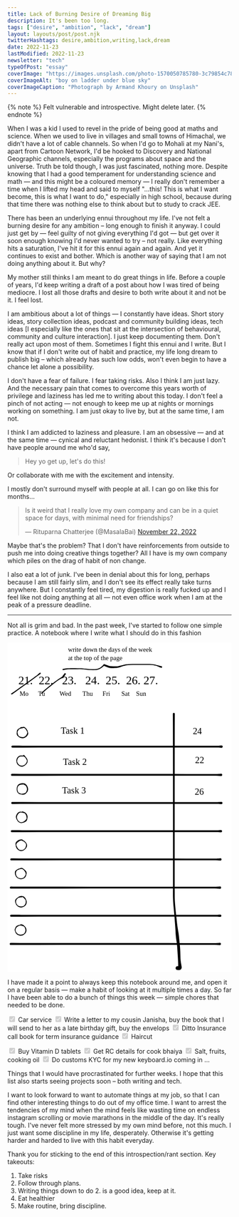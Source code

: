 ```yaml
---
title: Lack of Burning Desire of Dreaming Big
description: It's been too long.
tags: ["desire", "ambition", "lack", "dream"]
layout: layouts/post/post.njk
twitterHashtags: desire,ambition,writing,lack,dream
date: 2022-11-23
lastModified: 2022-11-23
newsletter: "tech"
typeOfPost: "essay"
coverImage: "https://images.unsplash.com/photo-1570050785780-3c79854c7813?ixlib=rb-4.0.3&ixid=MnwxMjA3fDB8MHxwaG90by1wYWdlfHx8fGVufDB8fHx8&auto=format&fit=crop&w=2020&q=80"
coverImageAlt: "boy on ladder under blue sky"
coverImageCaption: "Photograph by Armand Khoury on Unsplash"
---
```


{% note %}
  Felt vulnerable and introspective. Might delete later.
{% endnote %}

When I was a kid I used to revel in the pride of being good at maths and science. When we used to live in villages and small towns of Himachal, we didn't have a lot of cable channels. So when I'd go to Mohali at my Nani's, apart from Cartoon Network, I'd be hooked to Discovery and National Geographic channels, especially the programs about space and the universe. Truth be told though, I was just fascinated, nothing more. Despite knowing that I had a good temperament for understanding science and math — and this might be a coloured memory — I really don't remember a time when I lifted my head and said to myself  "…this! This is what I want become, this is what I want to do," especially in high school, because during that time there was nothing else to think about but to study to crack JEE.

There has been an underlying ennui throughout my life. I've not felt a burning desire for any ambition – long enough to finish it anyway. I could just get by — feel guilty of not giving everything I'd got — but get over it soon enough knowing I'd never wanted to try – not really. Like everything hits a saturation, I've hit it for this ennui again and again. And yet it continues to exist and bother. Which is another way of saying that I am not doing anything about it. But why?

My mother still thinks I am meant to do great things in life. Before a couple of years, I'd keep writing a draft of a post about how I was tired of being mediocre. I lost all those drafts and desire to both write about it and not be it. I feel lost.

I am ambitious about a lot of things — I constantly have ideas. Short story ideas, story collection ideas, podcast and community building ideas, tech ideas [I especially like the ones that sit at the intersection of behavioural, community and culture interaction]. I just keep documenting them. Don't really act upon most of them. Sometimes I fight this ennui and I write. But I know that if I don't write out of habit and practice, my life long dream to publish big – which already has such low odds, won't even begin to have a chance let alone a possibility.

I don't have a fear of failure. I fear taking risks. Also I think I am just lazy. And the necessary pain that comes to overcome this years worth of privilege and laziness has led me to writing about this today. I don't feel a pinch of not acting — not enough to keep me up at nights or mornings working on something. I am just okay to live by, but at the same time, I am not.

I think I am addicted to laziness and pleasure. I am an obsessive — and at the same time — cynical and reluctant hedonist. I think it's because I don't have people around me who'd say,

> Hey yo get up, let's do this!

Or collaborate with me with the excitement and intensity.

I mostly don't surround myself with people at all. I can go on like this for months…

<blockquote class="twitter-tweet"><p lang="en" dir="ltr">Is it weird that I really love my own company and can be in a quiet space for days, with minimal need for friendships?</p>&mdash; Rituparna Chatterjee (@MasalaBai) <a href="https://twitter.com/MasalaBai/status/1595069839382642695?ref_src=twsrc%5Etfw">November 22, 2022</a></blockquote> <script async src="https://platform.twitter.com/widgets.js" charset="utf-8"></script>

Maybe that's the problem? That I don't have reinforcements from outside to push me into doing creative things together? All I have is my own company which piles on the drag of habit of non change.

I also eat a lot of junk. I've been in denial about this for long, perhaps because I am still fairly slim, and I don't see its effect really take turns anywhere. But I constantly feel tired, my digestion is really fucked up and I feel like not doing anything at all — not even office work when I am at the peak of a pressure deadline.

---

Not all is grim and bad. In the past week, I've started to follow one simple practice. A notebook where I write what I should do in this fashion

<svg version="1.1" xmlns="http://www.w3.org/2000/svg" viewBox="0 0 692.55859375 1015.07421875" width="2077.67578125" height="3045.22265625">
  <!-- svg-source:excalidraw -->
  
  <defs>
    <style class="style-fonts">
      @font-face {
        font-family: "Virgil";
        src: url("https://excalidraw.com/Virgil.woff2");
      }
      @font-face {
        font-family: "Cascadia";
        src: url("https://excalidraw.com/Cascadia.woff2");
      }
    </style>
  </defs>
  <rect x="0" y="0" width="692.55859375" height="1015.07421875" fill="#ffffff"></rect><g transform="translate(33.55859375 96.1171875) rotate(0 324.5 45)"><text x="0" y="32" font-family="Virgil, Segoe UI Emoji" font-size="36px" fill="#000000" text-anchor="start" style="white-space: pre;" direction="ltr">21.  22.   23.   24.  25.  26. 27. </text><text x="0" y="77" font-family="Virgil, Segoe UI Emoji" font-size="36px" fill="#000000" text-anchor="start" style="white-space: pre;" direction="ltr"></text></g><g transform="translate(37.3359375 145.6015625) rotate(0 307.5 12.5)"><text x="0" y="18" font-family="Virgil, Segoe UI Emoji" font-size="20px" fill="#000000" text-anchor="start" style="white-space: pre;" direction="ltr">Mo      Tu         Wed       Thu      Fri       Sat    Sun</text></g><g transform="translate(187.05859375 10) rotate(0 163 25)"><text x="0" y="18" font-family="Virgil, Segoe UI Emoji" font-size="20px" fill="#000000" text-anchor="start" style="white-space: pre;" direction="ltr">write down the days of the week</text><text x="0" y="43" font-family="Virgil, Segoe UI Emoji" font-size="20px" fill="#000000" text-anchor="start" style="white-space: pre;" direction="ltr">at the top of the page</text></g><g transform="translate(171.703125 82.328125) rotate(0 151.94140625 -7.6015625)" stroke="none"><path fill="#000000" d="M -0.32,-1.59 Q -0.32,-1.59 1.17,-1.97 2.67,-2.34 4.49,-2.71 6.31,-3.07 8.58,-3.34 10.86,-3.60 13.48,-3.70 16.10,-3.80 18.90,-3.83 21.70,-3.86 24.85,-3.86 28.00,-3.86 31.36,-3.85 34.71,-3.84 38.04,-3.84 41.37,-3.83 44.69,-3.82 48.01,-3.81 51.33,-3.81 54.66,-3.80 57.86,-3.64 61.06,-3.47 64.07,-3.14 67.08,-2.80 69.98,-2.47 72.87,-2.14 75.55,-1.84 78.23,-1.54 80.80,-1.34 83.37,-1.14 85.86,-1.06 88.35,-0.98 90.60,-0.94 92.85,-0.91 95.05,-0.89 97.25,-0.88 99.47,-1.00 101.69,-1.13 103.78,-1.52 105.87,-1.91 107.78,-2.52 109.70,-3.12 111.44,-3.91 113.19,-4.69 114.76,-5.68 116.33,-6.67 117.77,-7.81 119.21,-8.96 120.39,-10.07 121.56,-11.18 122.40,-12.08 123.23,-12.98 124.15,-14.01 125.06,-15.05 125.14,-15.28 125.21,-15.51 125.37,-15.74 125.52,-15.98 125.73,-16.17 125.93,-16.36 126.18,-16.50 126.42,-16.64 126.69,-16.71 126.96,-16.79 127.24,-16.79 127.53,-16.80 127.80,-16.74 128.07,-16.68 128.33,-16.56 128.58,-16.43 128.79,-16.25 129.01,-16.07 129.18,-15.85 129.34,-15.62 129.45,-15.36 129.56,-15.10 129.60,-14.82 129.64,-14.54 129.61,-14.26 129.59,-13.98 129.49,-13.72 129.40,-13.45 129.43,-14.57 129.45,-15.69 130.71,-15.24 131.97,-14.78 133.68,-14.21 135.39,-13.64 136.44,-13.26 137.50,-12.88 138.59,-12.47 139.67,-12.06 140.72,-11.71 141.77,-11.36 143.68,-10.94 145.59,-10.51 147.72,-10.33 149.86,-10.14 151.14,-10.10 152.41,-10.06 153.89,-10.00 155.37,-9.95 156.95,-9.90 158.53,-9.84 160.17,-9.79 161.81,-9.73 163.45,-9.70 165.09,-9.67 166.66,-9.79 168.23,-9.91 169.94,-10.21 171.65,-10.51 173.47,-10.90 175.30,-11.29 177.28,-11.78 179.27,-12.28 181.46,-12.86 183.65,-13.44 185.93,-14.00 188.22,-14.56 190.69,-15.04 193.16,-15.52 195.82,-15.89 198.48,-16.25 201.39,-16.48 204.31,-16.71 207.86,-16.81 211.42,-16.90 215.57,-16.93 219.73,-16.97 224.04,-16.98 228.35,-16.99 232.69,-16.99 237.03,-16.99 241.55,-16.99 246.07,-16.99 250.57,-16.99 255.07,-16.98 259.30,-16.98 263.53,-16.98 267.40,-16.90 271.28,-16.81 274.86,-16.50 278.45,-16.18 281.61,-15.61 284.78,-15.04 287.20,-14.41 289.63,-13.78 291.40,-13.31 293.17,-12.84 294.41,-12.51 295.66,-12.17 296.97,-11.82 298.29,-11.47 299.56,-11.26 300.84,-11.04 302.69,-10.58 304.54,-10.12 304.89,-9.95 305.25,-9.78 305.53,-9.51 305.82,-9.24 306.00,-8.89 306.18,-8.55 306.24,-8.16 306.30,-7.77 306.24,-7.38 306.17,-7.00 305.98,-6.65 305.80,-6.31 305.51,-6.04 305.23,-5.77 304.87,-5.61 304.51,-5.44 304.12,-5.40 303.73,-5.36 303.35,-5.45 302.97,-5.54 302.63,-5.74 302.30,-5.95 302.05,-6.25 301.79,-6.55 301.65,-6.91 301.51,-7.28 301.49,-7.67 301.47,-8.06 301.58,-8.44 301.68,-8.81 301.91,-9.14 302.13,-9.46 302.44,-9.70 302.75,-9.93 303.13,-10.06 303.50,-10.18 303.89,-10.18 304.28,-10.17 304.65,-10.05 305.03,-9.92 305.34,-9.68 305.65,-9.44 305.87,-9.11 306.08,-8.79 306.19,-8.41 306.29,-8.03 306.27,-7.64 306.24,-7.25 306.09,-6.89 305.95,-6.52 305.69,-6.22 305.44,-5.93 305.10,-5.73 304.76,-5.53 304.38,-5.44 303.99,-5.36 303.61,-5.41 303.22,-5.45 303.22,-5.45 303.22,-5.45 301.43,-6.02 299.65,-6.59 298.23,-7.14 296.81,-7.70 295.66,-8.36 294.50,-9.02 293.41,-9.54 292.32,-10.06 290.64,-10.65 288.97,-11.23 286.63,-11.84 284.30,-12.44 281.26,-13.00 278.22,-13.55 274.72,-13.86 271.22,-14.17 267.37,-14.25 263.53,-14.33 259.30,-14.32 255.07,-14.32 250.57,-14.32 246.07,-14.31 241.55,-14.30 237.04,-14.30 232.70,-14.28 228.36,-14.27 224.06,-14.24 219.76,-14.21 215.63,-14.15 211.50,-14.09 208.03,-13.97 204.56,-13.85 201.74,-13.58 198.92,-13.32 196.36,-12.91 193.80,-12.50 191.44,-11.95 189.08,-11.41 186.88,-10.75 184.67,-10.09 182.52,-9.35 180.36,-8.60 178.34,-7.91 176.33,-7.21 174.45,-6.67 172.56,-6.13 170.64,-5.66 168.71,-5.19 166.92,-4.98 165.12,-4.76 163.46,-4.70 161.80,-4.65 160.16,-4.60 158.51,-4.55 156.92,-4.51 155.33,-4.46 153.82,-4.43 152.30,-4.40 150.94,-4.41 149.57,-4.42 148.23,-4.48 146.89,-4.55 145.66,-4.71 144.43,-4.88 143.33,-5.12 142.22,-5.36 141.08,-5.68 139.95,-5.99 138.81,-6.39 137.67,-6.78 136.60,-7.19 135.52,-7.60 133.57,-8.36 131.62,-9.11 129.96,-9.88 128.30,-10.65 126.99,-11.54 125.67,-12.43 125.44,-13.97 125.21,-15.51 125.37,-15.74 125.52,-15.98 125.73,-16.17 125.93,-16.36 126.18,-16.50 126.42,-16.64 126.69,-16.71 126.96,-16.79 127.24,-16.79 127.53,-16.80 127.80,-16.74 128.07,-16.68 128.33,-16.56 128.58,-16.43 128.79,-16.25 129.01,-16.07 129.18,-15.85 129.34,-15.62 129.45,-15.36 129.56,-15.10 129.60,-14.82 129.64,-14.54 129.61,-14.26 129.59,-13.98 129.49,-13.72 129.40,-13.45 128.65,-12.64 127.90,-11.84 126.81,-11.06 125.72,-10.28 124.72,-9.49 123.71,-8.70 122.38,-7.63 121.04,-6.56 119.44,-5.37 117.83,-4.19 116.06,-3.16 114.29,-2.13 112.39,-1.36 110.49,-0.58 108.42,0.04 106.35,0.67 104.09,1.08 101.84,1.49 99.54,1.62 97.23,1.75 95.02,1.73 92.81,1.72 90.54,1.68 88.26,1.65 85.71,1.56 83.17,1.48 80.56,1.28 77.94,1.08 75.26,0.79 72.57,0.49 69.68,0.16 66.79,-0.16 63.86,-0.48 60.93,-0.80 57.79,-0.95 54.66,-1.10 51.34,-1.09 48.01,-1.09 44.69,-1.08 41.37,-1.06 38.05,-1.05 34.72,-1.03 31.37,-1.00 28.03,-0.97 24.89,-0.92 21.76,-0.87 19.01,-0.78 16.27,-0.69 13.80,-0.51 11.33,-0.34 9.16,0.03 7.00,0.40 5.19,0.76 3.38,1.12 1.85,1.35 0.32,1.59 0.12,1.61 -0.06,1.62 -0.26,1.59 -0.45,1.56 -0.63,1.48 -0.81,1.41 -0.97,1.29 -1.13,1.17 -1.25,1.02 -1.37,0.86 -1.46,0.69 -1.54,0.51 -1.58,0.32 -1.62,0.12 -1.61,-0.06 -1.60,-0.26 -1.55,-0.45 -1.49,-0.64 -1.39,-0.81 -1.30,-0.98 -1.16,-1.12 -1.02,-1.26 -0.86,-1.36 -0.69,-1.47 -0.50,-1.53 -0.32,-1.59 -0.32,-1.59 L -0.32,-1.59 Z"></path></g><g stroke-linecap="round" transform="translate(29.7578125 260.84375) rotate(0 16.388671875 16.388671875)"><path d="M10.35 1.28 C13.45 -0.12, 19.61 -0.13, 22.88 1.14 C26.14 2.42, 28.19 5.83, 29.94 8.92 C31.68 12.02, 33.96 16.27, 33.35 19.7 C32.73 23.13, 29.03 27.35, 26.25 29.48 C23.47 31.62, 20.14 32.72, 16.66 32.51 C13.17 32.3, 8.01 30.48, 5.35 28.24 C2.69 25.99, 1.34 22.37, 0.69 19.06 C0.04 15.74, -0.49 11.4, 1.45 8.34 C3.39 5.27, 10.32 2.01, 12.33 0.66 C14.34 -0.69, 13.32 0.07, 13.52 0.26 M19.43 -0.79 C22.62 -0.78, 25.64 2.1, 27.84 4.81 C30.03 7.52, 32.44 12.07, 32.59 15.48 C32.73 18.89, 30.64 22.69, 28.69 25.25 C26.74 27.82, 24.12 30.11, 20.88 30.86 C17.64 31.6, 12.64 31.02, 9.25 29.75 C5.87 28.47, 1.92 26.2, 0.56 23.19 C-0.81 20.18, -0.05 14.9, 1.04 11.68 C2.13 8.47, 4.21 5.69, 7.09 3.89 C9.97 2.09, 16.47 1.49, 18.34 0.88 C20.21 0.27, 18.55 0.29, 18.31 0.23" stroke="#000000" stroke-width="2" fill="none"></path></g><g transform="translate(15.28515625 320.19140625) rotate(0 323.2265625 0)" stroke="none"><path fill="#000000" d="M 0,-3.12 Q 0,-3.12 6.63,-3.05 13.26,-2.98 31.57,-2.93 49.87,-2.88 82.22,-2.85 114.57,-2.81 156.79,-2.79 199.01,-2.76 243.77,-2.74 288.53,-2.72 332.66,-2.71 376.79,-2.69 416.64,-2.68 456.50,-2.67 487.03,-2.67 517.56,-2.66 539.72,-2.65 561.88,-2.65 576.83,-2.65 591.79,-2.64 602.13,-2.64 612.47,-2.64 619.42,-2.63 626.37,-2.63 630.74,-2.63 635.10,-2.63 637.66,-2.88 640.22,-3.12 643.33,-3.36 646.45,-3.60 647.02,-3.51 647.60,-3.41 648.12,-3.14 648.63,-2.87 649.03,-2.44 649.43,-2.02 649.68,-1.49 649.92,-0.96 649.99,-0.38 650.05,0.19 649.93,0.76 649.80,1.33 649.50,1.83 649.20,2.33 648.75,2.71 648.31,3.09 647.77,3.30 647.22,3.52 646.64,3.55 646.06,3.58 645.50,3.43 644.93,3.27 644.45,2.94 643.97,2.61 643.61,2.15 643.26,1.68 643.07,1.13 642.89,0.58 642.89,-0.00 642.89,-0.58 643.07,-1.13 643.26,-1.69 643.61,-2.15 643.97,-2.62 644.45,-2.94 644.93,-3.27 645.50,-3.43 646.06,-3.58 646.64,-3.55 647.22,-3.52 647.77,-3.30 648.31,-3.09 648.75,-2.71 649.20,-2.33 649.50,-1.83 649.80,-1.33 649.93,-0.76 650.05,-0.19 649.99,0.38 649.92,0.96 649.68,1.49 649.43,2.02 649.03,2.44 648.63,2.87 648.12,3.14 647.60,3.41 647.02,3.51 646.45,3.60 646.45,3.60 646.45,3.60 643.33,3.36 640.22,3.12 637.66,2.88 635.10,2.63 630.74,2.63 626.37,2.63 619.42,2.63 612.47,2.64 602.13,2.64 591.79,2.64 576.83,2.65 561.88,2.65 539.72,2.65 517.56,2.66 487.03,2.67 456.50,2.67 416.64,2.68 376.79,2.69 332.66,2.71 288.53,2.72 243.77,2.74 199.01,2.76 156.79,2.79 114.57,2.81 82.22,2.85 49.87,2.88 31.57,2.93 13.26,2.98 6.63,3.05 0,3.12 -0.37,3.07 -0.74,3.03 -1.09,2.90 -1.45,2.76 -1.76,2.55 -2.07,2.33 -2.32,2.05 -2.57,1.77 -2.74,1.44 -2.92,1.10 -3.01,0.74 -3.10,0.37 -3.10,-0.00 -3.10,-0.37 -3.01,-0.74 -2.92,-1.10 -2.74,-1.44 -2.57,-1.77 -2.32,-2.05 -2.07,-2.33 -1.76,-2.55 -1.45,-2.76 -1.09,-2.90 -0.74,-3.03 -0.37,-3.07 0.00,-3.12 0.00,-3.12 L 0,-3.12 Z"></path></g><g stroke-linecap="round" transform="translate(28.4375 347.830078125) rotate(0 16.388671875 16.388671875)"><path d="M20.19 0.78 C23.3 1.34, 26.09 3.56, 28.24 6.13 C30.39 8.7, 32.93 12.87, 33.06 16.2 C33.2 19.53, 31.47 23.35, 29.03 26.13 C26.59 28.9, 22.03 32.11, 18.45 32.82 C14.87 33.53, 10.42 32.12, 7.55 30.38 C4.69 28.64, 2.25 25.69, 1.26 22.4 C0.27 19.11, 0.31 14.01, 1.61 10.66 C2.92 7.31, 5.68 3.87, 9.11 2.32 C12.54 0.76, 19.71 1.29, 22.2 1.32 C24.7 1.34, 24.05 2.12, 24.09 2.45 M21.22 -1.13 C24.22 -0.37, 26.15 3.7, 28.09 6.59 C30.03 9.48, 32.86 12.88, 32.86 16.22 C32.86 19.57, 30.32 24.06, 28.09 26.65 C25.86 29.25, 22.74 31.21, 19.48 31.79 C16.23 32.38, 11.6 31.9, 8.57 30.16 C5.54 28.41, 2.51 24.73, 1.29 21.33 C0.06 17.93, -0.2 13.13, 1.23 9.78 C2.66 6.44, 6.85 2.62, 9.85 1.24 C12.85 -0.13, 17.4 1.5, 19.22 1.55 C21.04 1.59, 20.64 1.27, 20.77 1.52" stroke="#000000" stroke-width="2" fill="none"></path></g><g transform="translate(13.96484375 407.177734375) rotate(0 323.2265625 0)" stroke="none"><path fill="#000000" d="M 0,-3.12 Q 0,-3.12 6.63,-3.05 13.26,-2.98 31.57,-2.93 49.87,-2.88 82.22,-2.85 114.57,-2.81 156.79,-2.79 199.01,-2.76 243.77,-2.74 288.53,-2.72 332.66,-2.71 376.79,-2.69 416.64,-2.68 456.50,-2.67 487.03,-2.67 517.56,-2.66 539.72,-2.65 561.88,-2.65 576.83,-2.65 591.79,-2.64 602.13,-2.64 612.47,-2.64 619.42,-2.63 626.37,-2.63 630.74,-2.63 635.10,-2.63 637.66,-2.88 640.22,-3.12 643.26,-3.35 646.30,-3.57 646.87,-3.48 647.44,-3.39 647.95,-3.12 648.46,-2.84 648.86,-2.42 649.26,-2.00 649.50,-1.48 649.74,-0.95 649.81,-0.38 649.87,0.19 649.74,0.75 649.62,1.32 649.32,1.82 649.02,2.31 648.58,2.69 648.14,3.06 647.60,3.28 647.06,3.49 646.49,3.52 645.91,3.55 645.35,3.40 644.79,3.24 644.31,2.92 643.83,2.59 643.48,2.13 643.13,1.67 642.95,1.12 642.76,0.57 642.76,-0.00 642.76,-0.57 642.95,-1.12 643.13,-1.67 643.48,-2.13 643.83,-2.59 644.31,-2.92 644.79,-3.24 645.35,-3.40 645.91,-3.55 646.49,-3.52 647.07,-3.49 647.60,-3.28 648.14,-3.06 648.58,-2.69 649.02,-2.31 649.32,-1.82 649.62,-1.32 649.74,-0.75 649.87,-0.19 649.81,0.38 649.74,0.95 649.50,1.48 649.26,2.00 648.86,2.42 648.46,2.84 647.95,3.12 647.44,3.39 646.87,3.48 646.29,3.57 646.29,3.57 646.30,3.57 643.26,3.35 640.22,3.12 637.66,2.88 635.10,2.63 630.74,2.63 626.37,2.63 619.42,2.63 612.47,2.64 602.13,2.64 591.79,2.64 576.83,2.65 561.88,2.65 539.72,2.65 517.56,2.66 487.03,2.67 456.50,2.67 416.64,2.68 376.79,2.69 332.66,2.71 288.53,2.72 243.77,2.74 199.01,2.76 156.79,2.79 114.57,2.81 82.22,2.85 49.87,2.88 31.57,2.93 13.26,2.98 6.63,3.05 0,3.12 -0.37,3.07 -0.74,3.03 -1.09,2.90 -1.45,2.76 -1.76,2.55 -2.07,2.33 -2.32,2.05 -2.57,1.77 -2.74,1.44 -2.92,1.10 -3.01,0.74 -3.10,0.37 -3.10,-0.00 -3.10,-0.37 -3.01,-0.74 -2.92,-1.10 -2.74,-1.44 -2.57,-1.77 -2.32,-2.05 -2.07,-2.33 -1.76,-2.55 -1.45,-2.76 -1.09,-2.90 -0.74,-3.03 -0.37,-3.07 0.00,-3.12 0.00,-3.12 L 0,-3.12 Z"></path></g><g stroke-linecap="round" transform="translate(29.2578125 434.5986328125) rotate(0 16.388671875 16.388671875)"><path d="M22.53 0.23 C25.8 0.84, 28.99 4.06, 30.79 7.18 C32.59 10.31, 33.94 15.38, 33.34 18.97 C32.74 22.56, 30.09 26.57, 27.19 28.75 C24.29 30.93, 19.51 31.87, 15.95 32.04 C12.4 32.21, 8.43 31.77, 5.87 29.78 C3.31 27.78, 1.24 23.64, 0.62 20.06 C-0.01 16.49, 0.49 11.32, 2.1 8.3 C3.72 5.29, 7.1 3.14, 10.33 1.97 C13.55 0.8, 19.51 1.41, 21.46 1.27 C23.4 1.13, 21.91 0.85, 22 1.12 M23.03 2.63 C25.66 3.62, 28.62 5.49, 30.04 8.54 C31.46 11.59, 32.38 17.16, 31.54 20.92 C30.7 24.67, 27.56 29.13, 25.01 31.06 C22.45 32.99, 19.69 33.07, 16.19 32.51 C12.69 31.95, 6.63 30.08, 4.01 27.72 C1.39 25.36, 0.68 21.99, 0.47 18.35 C0.26 14.72, 0.9 8.94, 2.75 5.89 C4.6 2.85, 8.01 1.02, 11.57 0.08 C15.13 -0.85, 22.13 -0.21, 24.11 0.26 C26.1 0.73, 23.86 2.35, 23.46 2.91" stroke="#000000" stroke-width="2" fill="none"></path></g><g transform="translate(14.78515625 493.9462890625) rotate(0 323.2265625 0)" stroke="none"><path fill="#000000" d="M 0,-3.12 Q 0,-3.12 6.63,-3.05 13.26,-2.98 31.57,-2.93 49.87,-2.88 82.22,-2.85 114.57,-2.81 156.79,-2.79 199.01,-2.76 243.77,-2.74 288.53,-2.72 332.66,-2.71 376.79,-2.69 416.64,-2.68 456.50,-2.67 487.03,-2.67 517.56,-2.66 539.72,-2.65 561.88,-2.65 576.83,-2.65 591.79,-2.64 602.13,-2.64 612.47,-2.64 619.42,-2.63 626.37,-2.63 630.74,-2.63 635.10,-2.63 637.66,-2.88 640.22,-3.12 643.26,-3.35 646.30,-3.57 646.87,-3.48 647.44,-3.39 647.95,-3.12 648.46,-2.84 648.86,-2.42 649.26,-2.00 649.50,-1.48 649.74,-0.95 649.81,-0.38 649.87,0.19 649.74,0.75 649.62,1.32 649.32,1.82 649.02,2.31 648.58,2.69 648.14,3.06 647.60,3.28 647.06,3.49 646.49,3.52 645.91,3.55 645.35,3.40 644.79,3.24 644.31,2.92 643.83,2.59 643.48,2.13 643.13,1.67 642.95,1.12 642.76,0.57 642.76,-0.00 642.76,-0.57 642.95,-1.12 643.13,-1.67 643.48,-2.13 643.83,-2.59 644.31,-2.92 644.79,-3.24 645.35,-3.40 645.91,-3.55 646.49,-3.52 647.07,-3.49 647.60,-3.28 648.14,-3.06 648.58,-2.69 649.02,-2.31 649.32,-1.82 649.62,-1.32 649.74,-0.75 649.87,-0.19 649.81,0.38 649.74,0.95 649.50,1.48 649.26,2.00 648.86,2.42 648.46,2.84 647.95,3.12 647.44,3.39 646.87,3.48 646.29,3.57 646.29,3.57 646.30,3.57 643.26,3.35 640.22,3.12 637.66,2.88 635.10,2.63 630.74,2.63 626.37,2.63 619.42,2.63 612.47,2.64 602.13,2.64 591.79,2.64 576.83,2.65 561.88,2.65 539.72,2.65 517.56,2.66 487.03,2.67 456.50,2.67 416.64,2.68 376.79,2.69 332.66,2.71 288.53,2.72 243.77,2.74 199.01,2.76 156.79,2.79 114.57,2.81 82.22,2.85 49.87,2.88 31.57,2.93 13.26,2.98 6.63,3.05 0,3.12 -0.37,3.07 -0.74,3.03 -1.09,2.90 -1.45,2.76 -1.76,2.55 -2.07,2.33 -2.32,2.05 -2.57,1.77 -2.74,1.44 -2.92,1.10 -3.01,0.74 -3.10,0.37 -3.10,-0.00 -3.10,-0.37 -3.01,-0.74 -2.92,-1.10 -2.74,-1.44 -2.57,-1.77 -2.32,-2.05 -2.07,-2.33 -1.76,-2.55 -1.45,-2.76 -1.09,-2.90 -0.74,-3.03 -0.37,-3.07 0.00,-3.12 0.00,-3.12 L 0,-3.12 Z"></path></g><g stroke-linecap="round" transform="translate(27.9375 521.5849609375) rotate(0 16.388671875 16.388671875)"><path d="M23.89 0.99 C26.95 2.37, 30.67 6.48, 32.04 9.79 C33.4 13.11, 33.3 17.65, 32.09 20.88 C30.87 24.11, 27.7 27.1, 24.76 29.16 C21.83 31.22, 17.77 33.39, 14.47 33.23 C11.17 33.08, 7.36 30.88, 4.98 28.24 C2.6 25.6, 0.52 20.8, 0.19 17.37 C-0.13 13.95, 1.14 10.46, 3.03 7.69 C4.93 4.92, 7.79 1.54, 11.57 0.74 C15.35 -0.05, 22.81 1.99, 25.72 2.91 C28.63 3.83, 28.96 5.81, 29.05 6.27 M17.84 -0.93 C21.15 -0.73, 25.89 2.77, 28.29 5.83 C30.68 8.88, 31.85 13.93, 32.21 17.41 C32.58 20.89, 32.74 24.18, 30.49 26.68 C28.24 29.19, 22.34 31.66, 18.71 32.45 C15.07 33.24, 11.7 33.3, 8.69 31.42 C5.68 29.55, 2.08 24.68, 0.65 21.19 C-0.78 17.69, -1.21 13.84, 0.13 10.45 C1.47 7.06, 5.51 2.39, 8.69 0.85 C11.87 -0.69, 17.66 1.16, 19.21 1.2 C20.77 1.23, 18.28 0.98, 18.02 1.06" stroke="#000000" stroke-width="2" fill="none"></path></g><g transform="translate(13.46484375 580.9326171875) rotate(0 323.2265625 0)" stroke="none"><path fill="#000000" d="M 0,-3.12 Q 0,-3.12 6.63,-3.05 13.26,-2.98 31.57,-2.93 49.87,-2.88 82.22,-2.85 114.57,-2.81 156.79,-2.79 199.01,-2.76 243.77,-2.74 288.53,-2.72 332.66,-2.71 376.79,-2.69 416.64,-2.68 456.50,-2.67 487.03,-2.67 517.56,-2.66 539.72,-2.65 561.88,-2.65 576.83,-2.65 591.79,-2.64 602.13,-2.64 612.47,-2.64 619.42,-2.63 626.37,-2.63 630.74,-2.63 635.10,-2.63 637.66,-2.88 640.22,-3.12 643.26,-3.35 646.30,-3.57 646.87,-3.48 647.44,-3.39 647.95,-3.12 648.46,-2.84 648.86,-2.42 649.26,-2.00 649.50,-1.48 649.74,-0.95 649.81,-0.38 649.87,0.19 649.74,0.75 649.62,1.32 649.32,1.82 649.02,2.31 648.58,2.69 648.14,3.06 647.60,3.28 647.06,3.49 646.49,3.52 645.91,3.55 645.35,3.40 644.79,3.24 644.31,2.92 643.83,2.59 643.48,2.13 643.13,1.67 642.95,1.12 642.76,0.57 642.76,-0.00 642.76,-0.57 642.95,-1.12 643.13,-1.67 643.48,-2.13 643.83,-2.59 644.31,-2.92 644.79,-3.24 645.35,-3.40 645.91,-3.55 646.49,-3.52 647.07,-3.49 647.60,-3.28 648.14,-3.06 648.58,-2.69 649.02,-2.31 649.32,-1.82 649.62,-1.32 649.74,-0.75 649.87,-0.19 649.81,0.38 649.74,0.95 649.50,1.48 649.26,2.00 648.86,2.42 648.46,2.84 647.95,3.12 647.44,3.39 646.87,3.48 646.29,3.57 646.29,3.57 646.30,3.57 643.26,3.35 640.22,3.12 637.66,2.88 635.10,2.63 630.74,2.63 626.37,2.63 619.42,2.63 612.47,2.64 602.13,2.64 591.79,2.64 576.83,2.65 561.88,2.65 539.72,2.65 517.56,2.66 487.03,2.67 456.50,2.67 416.64,2.68 376.79,2.69 332.66,2.71 288.53,2.72 243.77,2.74 199.01,2.76 156.79,2.79 114.57,2.81 82.22,2.85 49.87,2.88 31.57,2.93 13.26,2.98 6.63,3.05 0,3.12 -0.37,3.07 -0.74,3.03 -1.09,2.90 -1.45,2.76 -1.76,2.55 -2.07,2.33 -2.32,2.05 -2.57,1.77 -2.74,1.44 -2.92,1.10 -3.01,0.74 -3.10,0.37 -3.10,-0.00 -3.10,-0.37 -3.01,-0.74 -2.92,-1.10 -2.74,-1.44 -2.57,-1.77 -2.32,-2.05 -2.07,-2.33 -1.76,-2.55 -1.45,-2.76 -1.09,-2.90 -0.74,-3.03 -0.37,-3.07 0.00,-3.12 0.00,-3.12 L 0,-3.12 Z"></path></g><g stroke-linecap="round" transform="translate(26.29296875 608.57275390625) rotate(0 16.388671875 16.388671875)"><path d="M7.86 1.16 C10.61 -0.6, 15.86 -0.65, 19.35 0.26 C22.83 1.18, 26.41 3.95, 28.75 6.64 C31.09 9.32, 33.53 12.98, 33.38 16.35 C33.24 19.72, 30.48 24.17, 27.88 26.86 C25.29 29.54, 21.18 31.98, 17.8 32.45 C14.42 32.91, 10.34 31.47, 7.59 29.65 C4.83 27.82, 2.38 24.75, 1.28 21.51 C0.18 18.26, -0.66 13.61, 1.01 10.2 C2.67 6.78, 9.08 2.52, 11.28 1.01 C13.48 -0.5, 14.21 0.89, 14.21 1.16 M18.36 0.51 C21.55 1.41, 27.08 4.87, 29.42 7.46 C31.76 10.06, 32.72 12.74, 32.39 16.06 C32.06 19.38, 29.73 24.78, 27.44 27.38 C25.14 29.97, 21.74 31.22, 18.63 31.61 C15.52 32, 11.55 31.5, 8.77 29.7 C5.99 27.91, 3.45 24.24, 1.95 20.84 C0.46 17.44, -1.14 12.62, -0.19 9.3 C0.76 5.98, 4.59 2.65, 7.67 0.91 C10.74 -0.83, 16.15 -1.12, 18.26 -1.14 C20.36 -1.16, 20.09 0.11, 20.29 0.79" stroke="#000000" stroke-width="2" fill="none"></path></g><g transform="translate(11.8203125 667.92041015625) rotate(0 323.2265625 0)" stroke="none"><path fill="#000000" d="M 0,-3.12 Q 0,-3.12 6.63,-3.05 13.26,-2.98 31.57,-2.93 49.87,-2.88 82.22,-2.85 114.57,-2.81 156.79,-2.79 199.01,-2.76 243.77,-2.74 288.53,-2.72 332.66,-2.71 376.79,-2.69 416.64,-2.68 456.50,-2.67 487.03,-2.67 517.56,-2.66 539.72,-2.65 561.88,-2.65 576.83,-2.65 591.79,-2.64 602.13,-2.64 612.47,-2.64 619.42,-2.63 626.37,-2.63 630.74,-2.63 635.10,-2.63 637.66,-2.88 640.22,-3.12 643.26,-3.35 646.30,-3.57 646.87,-3.48 647.44,-3.39 647.95,-3.12 648.46,-2.84 648.86,-2.42 649.26,-2.00 649.50,-1.48 649.74,-0.95 649.81,-0.38 649.87,0.19 649.74,0.75 649.62,1.32 649.32,1.82 649.02,2.31 648.58,2.69 648.14,3.06 647.60,3.28 647.06,3.49 646.49,3.52 645.91,3.55 645.35,3.40 644.79,3.24 644.31,2.92 643.83,2.59 643.48,2.13 643.13,1.67 642.95,1.12 642.76,0.57 642.76,-0.00 642.76,-0.57 642.95,-1.12 643.13,-1.67 643.48,-2.13 643.83,-2.59 644.31,-2.92 644.79,-3.24 645.35,-3.40 645.91,-3.55 646.49,-3.52 647.07,-3.49 647.60,-3.28 648.14,-3.06 648.58,-2.69 649.02,-2.31 649.32,-1.82 649.62,-1.32 649.74,-0.75 649.87,-0.19 649.81,0.38 649.74,0.95 649.50,1.48 649.26,2.00 648.86,2.42 648.46,2.84 647.95,3.12 647.44,3.39 646.87,3.48 646.29,3.57 646.29,3.57 646.30,3.57 643.26,3.35 640.22,3.12 637.66,2.88 635.10,2.63 630.74,2.63 626.37,2.63 619.42,2.63 612.47,2.64 602.13,2.64 591.79,2.64 576.83,2.65 561.88,2.65 539.72,2.65 517.56,2.66 487.03,2.67 456.50,2.67 416.64,2.68 376.79,2.69 332.66,2.71 288.53,2.72 243.77,2.74 199.01,2.76 156.79,2.79 114.57,2.81 82.22,2.85 49.87,2.88 31.57,2.93 13.26,2.98 6.63,3.05 0,3.12 -0.37,3.07 -0.74,3.03 -1.09,2.90 -1.45,2.76 -1.76,2.55 -2.07,2.33 -2.32,2.05 -2.57,1.77 -2.74,1.44 -2.92,1.10 -3.01,0.74 -3.10,0.37 -3.10,-0.00 -3.10,-0.37 -3.01,-0.74 -2.92,-1.10 -2.74,-1.44 -2.57,-1.77 -2.32,-2.05 -2.07,-2.33 -1.76,-2.55 -1.45,-2.76 -1.09,-2.90 -0.74,-3.03 -0.37,-3.07 0.00,-3.12 0.00,-3.12 L 0,-3.12 Z"></path></g><g stroke-linecap="round" transform="translate(24.97265625 695.55908203125) rotate(0 16.388671875 16.388671875)"><path d="M15.62 -0.09 C19 -0.18, 23.21 1.85, 26.12 3.97 C29.03 6.09, 32.43 9.32, 33.09 12.62 C33.74 15.93, 32 20.66, 30.05 23.81 C28.11 26.96, 24.6 30.27, 21.42 31.51 C18.24 32.75, 14.06 32.35, 10.96 31.25 C7.86 30.15, 4.66 27.81, 2.84 24.91 C1.01 22, -0.39 17.23, 0.01 13.8 C0.41 10.38, 2.41 6.52, 5.24 4.36 C8.07 2.19, 14.83 1.38, 16.99 0.8 C19.16 0.23, 18.07 0.63, 18.21 0.9 M9.01 3.4 C11.97 1.52, 16.22 -0.7, 19.37 -0.17 C22.51 0.36, 25.73 3.88, 27.89 6.57 C30.05 9.26, 32.11 12.64, 32.35 15.97 C32.59 19.3, 31.44 23.93, 29.34 26.54 C27.24 29.15, 23.55 31.22, 19.74 31.63 C15.93 32.04, 9.76 30.89, 6.5 29 C3.23 27.11, 1.2 23.66, 0.12 20.3 C-0.96 16.95, -1.56 11.9, 0.01 8.87 C1.59 5.84, 8.07 3.05, 9.58 2.12 C11.1 1.2, 9.23 2.88, 9.13 3.3" stroke="#000000" stroke-width="2" fill="none"></path></g><g transform="translate(10.5 754.90673828125) rotate(0 323.2265625 0)" stroke="none"><path fill="#000000" d="M 0,-3.12 Q 0,-3.12 6.63,-3.05 13.26,-2.98 31.57,-2.93 49.87,-2.88 82.22,-2.85 114.57,-2.81 156.79,-2.79 199.01,-2.76 243.77,-2.74 288.53,-2.72 332.66,-2.71 376.79,-2.69 416.64,-2.68 456.50,-2.67 487.03,-2.67 517.56,-2.66 539.72,-2.65 561.88,-2.65 576.83,-2.65 591.79,-2.64 602.13,-2.64 612.47,-2.64 619.42,-2.63 626.37,-2.63 630.74,-2.63 635.10,-2.63 637.66,-2.88 640.22,-3.12 643.26,-3.35 646.30,-3.57 646.87,-3.48 647.44,-3.39 647.95,-3.12 648.46,-2.84 648.86,-2.42 649.26,-2.00 649.50,-1.48 649.74,-0.95 649.81,-0.38 649.87,0.19 649.74,0.75 649.62,1.32 649.32,1.82 649.02,2.31 648.58,2.69 648.14,3.06 647.60,3.28 647.06,3.49 646.49,3.52 645.91,3.55 645.35,3.40 644.79,3.24 644.31,2.92 643.83,2.59 643.48,2.13 643.13,1.67 642.95,1.12 642.76,0.57 642.76,-0.00 642.76,-0.57 642.95,-1.12 643.13,-1.67 643.48,-2.13 643.83,-2.59 644.31,-2.92 644.79,-3.24 645.35,-3.40 645.91,-3.55 646.49,-3.52 647.07,-3.49 647.60,-3.28 648.14,-3.06 648.58,-2.69 649.02,-2.31 649.32,-1.82 649.62,-1.32 649.74,-0.75 649.87,-0.19 649.81,0.38 649.74,0.95 649.50,1.48 649.26,2.00 648.86,2.42 648.46,2.84 647.95,3.12 647.44,3.39 646.87,3.48 646.29,3.57 646.29,3.57 646.30,3.57 643.26,3.35 640.22,3.12 637.66,2.88 635.10,2.63 630.74,2.63 626.37,2.63 619.42,2.63 612.47,2.64 602.13,2.64 591.79,2.64 576.83,2.65 561.88,2.65 539.72,2.65 517.56,2.66 487.03,2.67 456.50,2.67 416.64,2.68 376.79,2.69 332.66,2.71 288.53,2.72 243.77,2.74 199.01,2.76 156.79,2.79 114.57,2.81 82.22,2.85 49.87,2.88 31.57,2.93 13.26,2.98 6.63,3.05 0,3.12 -0.37,3.07 -0.74,3.03 -1.09,2.90 -1.45,2.76 -1.76,2.55 -2.07,2.33 -2.32,2.05 -2.57,1.77 -2.74,1.44 -2.92,1.10 -3.01,0.74 -3.10,0.37 -3.10,-0.00 -3.10,-0.37 -3.01,-0.74 -2.92,-1.10 -2.74,-1.44 -2.57,-1.77 -2.32,-2.05 -2.07,-2.33 -1.76,-2.55 -1.45,-2.76 -1.09,-2.90 -0.74,-3.03 -0.37,-3.07 0.00,-3.12 0.00,-3.12 L 0,-3.12 Z"></path></g><g stroke-linecap="round" transform="translate(25.79296875 782.32763671875) rotate(0 16.388671875 16.388671875)"><path d="M9.77 1.51 C12.97 -0.01, 18.83 -0.74, 22.14 0.22 C25.45 1.19, 28.04 4.22, 29.64 7.28 C31.24 10.34, 32.14 15.13, 31.73 18.58 C31.32 22.03, 29.57 25.6, 27.17 27.97 C24.78 30.35, 20.88 32.61, 17.36 32.81 C13.84 33.02, 8.95 31.33, 6.06 29.2 C3.16 27.07, 0.76 23.34, -0.02 20.03 C-0.81 16.73, -0.38 12.52, 1.34 9.38 C3.05 6.25, 8.4 2.5, 10.25 1.21 C12.09 -0.08, 12.34 1.58, 12.41 1.66 M17.26 -0.47 C20.31 -0.61, 23.97 2.6, 26.47 4.99 C28.97 7.37, 31.58 10.53, 32.28 13.84 C32.98 17.15, 32.39 21.97, 30.65 24.87 C28.91 27.76, 25.54 30.34, 21.82 31.19 C18.11 32.05, 11.86 31.49, 8.37 30.01 C4.89 28.52, 2.42 25.46, 0.92 22.28 C-0.59 19.09, -1.79 14.07, -0.65 10.89 C0.49 7.72, 4.67 4.88, 7.78 3.25 C10.88 1.62, 16.39 1.39, 17.96 1.12 C19.52 0.85, 17.46 1.77, 17.17 1.64" stroke="#000000" stroke-width="2" fill="none"></path></g><g transform="translate(11.3203125 841.67529296875) rotate(0 323.2265625 0)" stroke="none"><path fill="#000000" d="M 0,-3.12 Q 0,-3.12 6.63,-3.05 13.26,-2.98 31.57,-2.93 49.87,-2.88 82.22,-2.85 114.57,-2.81 156.79,-2.79 199.01,-2.76 243.77,-2.74 288.53,-2.72 332.66,-2.71 376.79,-2.69 416.64,-2.68 456.50,-2.67 487.03,-2.67 517.56,-2.66 539.72,-2.65 561.88,-2.65 576.83,-2.65 591.79,-2.64 602.13,-2.64 612.47,-2.64 619.42,-2.63 626.37,-2.63 630.74,-2.63 635.10,-2.63 637.66,-2.88 640.22,-3.12 643.26,-3.35 646.30,-3.57 646.87,-3.48 647.44,-3.39 647.95,-3.12 648.46,-2.84 648.86,-2.42 649.26,-2.00 649.50,-1.48 649.74,-0.95 649.81,-0.38 649.87,0.19 649.74,0.75 649.62,1.32 649.32,1.82 649.02,2.31 648.58,2.69 648.14,3.06 647.60,3.28 647.06,3.49 646.49,3.52 645.91,3.55 645.35,3.40 644.79,3.24 644.31,2.92 643.83,2.59 643.48,2.13 643.13,1.67 642.95,1.12 642.76,0.57 642.76,-0.00 642.76,-0.57 642.95,-1.12 643.13,-1.67 643.48,-2.13 643.83,-2.59 644.31,-2.92 644.79,-3.24 645.35,-3.40 645.91,-3.55 646.49,-3.52 647.07,-3.49 647.60,-3.28 648.14,-3.06 648.58,-2.69 649.02,-2.31 649.32,-1.82 649.62,-1.32 649.74,-0.75 649.87,-0.19 649.81,0.38 649.74,0.95 649.50,1.48 649.26,2.00 648.86,2.42 648.46,2.84 647.95,3.12 647.44,3.39 646.87,3.48 646.29,3.57 646.29,3.57 646.30,3.57 643.26,3.35 640.22,3.12 637.66,2.88 635.10,2.63 630.74,2.63 626.37,2.63 619.42,2.63 612.47,2.64 602.13,2.64 591.79,2.64 576.83,2.65 561.88,2.65 539.72,2.65 517.56,2.66 487.03,2.67 456.50,2.67 416.64,2.68 376.79,2.69 332.66,2.71 288.53,2.72 243.77,2.74 199.01,2.76 156.79,2.79 114.57,2.81 82.22,2.85 49.87,2.88 31.57,2.93 13.26,2.98 6.63,3.05 0,3.12 -0.37,3.07 -0.74,3.03 -1.09,2.90 -1.45,2.76 -1.76,2.55 -2.07,2.33 -2.32,2.05 -2.57,1.77 -2.74,1.44 -2.92,1.10 -3.01,0.74 -3.10,0.37 -3.10,-0.00 -3.10,-0.37 -3.01,-0.74 -2.92,-1.10 -2.74,-1.44 -2.57,-1.77 -2.32,-2.05 -2.07,-2.33 -1.76,-2.55 -1.45,-2.76 -1.09,-2.90 -0.74,-3.03 -0.37,-3.07 0.00,-3.12 0.00,-3.12 L 0,-3.12 Z"></path></g><g stroke-linecap="round" transform="translate(24.47265625 869.31396484375) rotate(0 16.388671875 16.388671875)"><path d="M16.25 -0.58 C19.55 -1.09, 23.1 0.67, 25.64 2.87 C28.19 5.07, 30.64 9.23, 31.5 12.63 C32.37 16.03, 32.21 20.12, 30.82 23.28 C29.43 26.43, 26.42 30.11, 23.17 31.56 C19.92 33.01, 14.81 32.98, 11.32 31.97 C7.83 30.97, 4.19 28.36, 2.22 25.54 C0.26 22.72, -0.85 18.52, -0.48 15.05 C-0.12 11.57, 1.46 7.06, 4.4 4.68 C7.35 2.29, 15.08 1.57, 17.17 0.74 C19.26 -0.09, 16.99 -0.5, 16.95 -0.31 M22.69 2.22 C25.73 3.53, 29.49 6.22, 31.16 9.3 C32.83 12.37, 33.56 17.33, 32.72 20.66 C31.88 24, 29.42 27.53, 26.11 29.3 C22.8 31.08, 16.63 31.83, 12.87 31.31 C9.11 30.79, 5.86 28.8, 3.52 26.17 C1.19 23.54, -1.3 18.83, -1.15 15.55 C-1.01 12.27, 1.99 8.84, 4.4 6.49 C6.8 4.14, 10.08 1.98, 13.29 1.43 C16.49 0.88, 22.07 3.27, 23.62 3.18 C25.17 3.09, 22.66 0.96, 22.6 0.9" stroke="#000000" stroke-width="2" fill="none"></path></g><g transform="translate(10 928.66162109375) rotate(0 323.2265625 0)" stroke="none"><path fill="#000000" d="M 0,-3.12 Q 0,-3.12 6.63,-3.05 13.26,-2.98 31.57,-2.93 49.87,-2.88 82.22,-2.85 114.57,-2.81 156.79,-2.79 199.01,-2.76 243.77,-2.74 288.53,-2.72 332.66,-2.71 376.79,-2.69 416.64,-2.68 456.50,-2.67 487.03,-2.67 517.56,-2.66 539.72,-2.65 561.88,-2.65 576.83,-2.65 591.79,-2.64 602.13,-2.64 612.47,-2.64 619.42,-2.63 626.37,-2.63 630.74,-2.63 635.10,-2.63 637.66,-2.88 640.22,-3.12 643.26,-3.35 646.30,-3.57 646.87,-3.48 647.44,-3.39 647.95,-3.12 648.46,-2.84 648.86,-2.42 649.26,-2.00 649.50,-1.48 649.74,-0.95 649.81,-0.38 649.87,0.19 649.74,0.75 649.62,1.32 649.32,1.82 649.02,2.31 648.58,2.69 648.14,3.06 647.60,3.28 647.06,3.49 646.49,3.52 645.91,3.55 645.35,3.40 644.79,3.24 644.31,2.92 643.83,2.59 643.48,2.13 643.13,1.67 642.95,1.12 642.76,0.57 642.76,-0.00 642.76,-0.57 642.95,-1.12 643.13,-1.67 643.48,-2.13 643.83,-2.59 644.31,-2.92 644.79,-3.24 645.35,-3.40 645.91,-3.55 646.49,-3.52 647.07,-3.49 647.60,-3.28 648.14,-3.06 648.58,-2.69 649.02,-2.31 649.32,-1.82 649.62,-1.32 649.74,-0.75 649.87,-0.19 649.81,0.38 649.74,0.95 649.50,1.48 649.26,2.00 648.86,2.42 648.46,2.84 647.95,3.12 647.44,3.39 646.87,3.48 646.29,3.57 646.29,3.57 646.30,3.57 643.26,3.35 640.22,3.12 637.66,2.88 635.10,2.63 630.74,2.63 626.37,2.63 619.42,2.63 612.47,2.64 602.13,2.64 591.79,2.64 576.83,2.65 561.88,2.65 539.72,2.65 517.56,2.66 487.03,2.67 456.50,2.67 416.64,2.68 376.79,2.69 332.66,2.71 288.53,2.72 243.77,2.74 199.01,2.76 156.79,2.79 114.57,2.81 82.22,2.85 49.87,2.88 31.57,2.93 13.26,2.98 6.63,3.05 0,3.12 -0.37,3.07 -0.74,3.03 -1.09,2.90 -1.45,2.76 -1.76,2.55 -2.07,2.33 -2.32,2.05 -2.57,1.77 -2.74,1.44 -2.92,1.10 -3.01,0.74 -3.10,0.37 -3.10,-0.00 -3.10,-0.37 -3.01,-0.74 -2.92,-1.10 -2.74,-1.44 -2.57,-1.77 -2.32,-2.05 -2.07,-2.33 -1.76,-2.55 -1.45,-2.76 -1.09,-2.90 -0.74,-3.03 -0.37,-3.07 0.00,-3.12 0.00,-3.12 L 0,-3.12 Z"></path></g><g transform="translate(514.203125 219.171875) rotate(0 9.388671875 392.90234375)" stroke="none"><path fill="#000000" d="M 3.12,0 Q 3.12,0 3.05,7.97 2.98,15.95 2.93,27.97 2.88,40.00 2.85,56.22 2.81,72.43 2.79,92.89 2.76,113.35 2.74,136.82 2.72,160.29 2.71,182.68 2.69,205.07 2.68,225.93 2.67,246.79 2.67,266.84 2.66,286.88 2.65,304.58 2.65,322.28 2.65,337.29 2.64,352.29 2.64,364.84 2.64,377.38 2.63,388.58 2.63,399.78 2.63,410.21 2.63,420.65 2.63,430.77 2.63,440.89 2.63,450.48 2.63,460.08 2.63,468.05 2.62,476.02 2.62,482.75 2.62,489.47 2.62,495.47 2.62,501.46 2.62,506.62 2.62,511.77 2.62,516.50 2.62,521.23 2.62,525.59 2.62,529.95 2.66,534.03 2.70,538.12 2.73,542.19 2.76,546.27 2.78,550.36 2.80,554.45 2.79,558.63 2.79,562.81 2.86,567.16 2.94,571.51 3.16,575.91 3.39,580.31 3.72,584.68 4.04,589.06 4.43,593.46 4.82,597.86 5.23,602.18 5.63,606.51 6.04,610.70 6.44,614.89 6.91,618.82 7.38,622.75 7.84,626.49 8.30,630.23 8.69,634.03 9.07,637.83 9.48,641.49 9.89,645.15 10.32,648.66 10.76,652.17 11.20,655.41 11.65,658.65 12.10,661.47 12.55,664.30 12.97,666.70 13.40,669.11 13.79,671.31 14.19,673.52 14.53,675.81 14.86,678.10 15.19,680.68 15.52,683.26 15.84,686.20 16.17,689.14 16.49,692.52 16.81,695.89 17.15,699.56 17.48,703.22 17.83,706.62 18.19,710.02 18.55,713.23 18.90,716.45 19.15,719.77 19.40,723.09 19.58,726.42 19.77,729.75 19.91,733.24 20.04,736.73 20.14,740.45 20.23,744.16 20.36,747.82 20.49,751.49 20.67,754.86 20.85,758.24 21.16,761.13 21.47,764.02 21.83,766.33 22.19,768.63 22.73,771.71 23.28,774.79 23.68,777.24 24.09,779.70 24.30,781.88 24.50,784.07 22.30,787.30 20.09,790.53 15.02,790.16 9.95,789.78 9.06,789.38 8.18,788.97 7.46,788.31 6.75,787.64 6.29,786.78 5.83,785.92 5.66,784.96 5.50,784.00 5.65,783.04 5.80,782.07 6.25,781.21 6.70,780.34 7.41,779.67 8.11,778.99 8.99,778.58 9.88,778.16 10.84,778.05 11.81,777.94 12.77,778.14 13.72,778.34 14.56,778.84 15.40,779.34 16.04,780.08 16.67,780.82 17.04,781.72 17.41,782.63 17.46,783.60 17.52,784.57 17.27,785.51 17.01,786.46 16.47,787.27 15.93,788.08 15.16,788.67 14.38,789.27 13.46,789.59 12.54,789.90 11.56,789.91 10.59,789.92 9.66,789.61 8.74,789.30 7.96,788.72 7.18,788.13 6.62,787.33 6.07,786.53 5.80,785.59 5.54,784.65 5.58,783.68 5.63,782.70 5.99,781.79 6.34,780.88 6.97,780.14 7.59,779.39 8.43,778.88 9.26,778.37 10.21,778.16 11.16,777.94 12.13,778.04 13.10,778.14 13.10,778.14 13.10,778.14 15.22,779.59 17.33,781.03 15.15,782.91 12.98,784.79 13.19,782.41 13.40,780.03 13.46,777.88 13.52,775.72 13.47,772.63 13.42,769.54 13.30,767.12 13.17,764.69 13.00,761.66 12.83,758.63 12.69,755.25 12.54,751.87 12.31,748.21 12.08,744.55 11.83,740.85 11.58,737.15 11.37,733.70 11.16,730.25 10.96,726.99 10.77,723.73 10.53,720.56 10.30,717.38 9.96,714.19 9.62,710.99 9.21,707.64 8.80,704.28 8.23,700.62 7.67,696.96 7.20,693.57 6.73,690.18 6.41,687.20 6.09,684.22 5.88,681.61 5.68,679.01 5.57,676.78 5.47,674.54 5.34,672.29 5.21,670.04 5.08,667.60 4.94,665.15 4.76,662.27 4.58,659.40 4.33,656.12 4.09,652.84 3.80,649.30 3.52,645.76 3.23,642.06 2.94,638.35 2.68,634.59 2.41,630.82 2.12,627.08 1.84,623.34 1.48,619.37 1.12,615.40 0.73,611.20 0.34,607.01 -0.07,602.68 -0.49,598.34 -0.90,593.90 -1.31,589.47 -1.66,585.04 -2.01,580.61 -2.28,576.12 -2.54,571.63 -2.66,567.22 -2.79,562.81 -2.79,558.63 -2.80,554.45 -2.78,550.36 -2.76,546.27 -2.73,542.19 -2.70,538.12 -2.66,534.03 -2.62,529.95 -2.62,525.59 -2.62,521.23 -2.62,516.50 -2.62,511.77 -2.62,506.62 -2.62,501.46 -2.62,495.47 -2.62,489.47 -2.62,482.75 -2.62,476.02 -2.63,468.05 -2.63,460.08 -2.63,450.48 -2.63,440.89 -2.63,430.77 -2.63,420.65 -2.63,410.21 -2.63,399.78 -2.63,388.58 -2.64,377.38 -2.64,364.84 -2.64,352.29 -2.65,337.29 -2.65,322.28 -2.65,304.58 -2.66,286.88 -2.67,266.84 -2.67,246.79 -2.68,225.93 -2.69,205.07 -2.71,182.68 -2.72,160.29 -2.74,136.82 -2.76,113.35 -2.79,92.89 -2.81,72.43 -2.85,56.22 -2.88,40.00 -2.93,27.97 -2.98,15.95 -3.05,7.97 -3.12,0 -3.07,-0.37 -3.03,-0.74 -2.90,-1.09 -2.76,-1.45 -2.55,-1.76 -2.33,-2.07 -2.05,-2.32 -1.77,-2.57 -1.44,-2.74 -1.10,-2.92 -0.74,-3.01 -0.37,-3.10 0.00,-3.10 0.37,-3.10 0.74,-3.01 1.10,-2.92 1.44,-2.74 1.77,-2.57 2.05,-2.32 2.33,-2.07 2.55,-1.76 2.76,-1.45 2.90,-1.09 3.03,-0.74 3.07,-0.37 3.12,0.00 3.12,0.00 L 3.12,0 Z"></path></g><g transform="translate(164.90625 255.421875) rotate(0 47 17.5)"><text x="0" y="25" font-family="Virgil, Segoe UI Emoji" font-size="28px" fill="#000000" text-anchor="start" style="white-space: pre;" direction="ltr">Task 1</text></g><g transform="translate(171.90625 351.921875) rotate(0 53 17.5)"><text x="0" y="25" font-family="Virgil, Segoe UI Emoji" font-size="28px" fill="#000000" text-anchor="start" style="white-space: pre;" direction="ltr">Task 2</text></g><g transform="translate(168.90625 438.921875) rotate(0 52.5 17.5)"><text x="0" y="25" font-family="Virgil, Segoe UI Emoji" font-size="28px" fill="#000000" text-anchor="start" style="white-space: pre;" direction="ltr">Task 3</text></g><g transform="translate(572.90625 256.921875) rotate(0 20 17.5)"><text x="0" y="25" font-family="Virgil, Segoe UI Emoji" font-size="28px" fill="#000000" text-anchor="start" style="white-space: pre;" direction="ltr">24</text></g><g transform="translate(579.90625 345.921875) rotate(0 21 17.5)"><text x="0" y="25" font-family="Virgil, Segoe UI Emoji" font-size="28px" fill="#000000" text-anchor="start" style="white-space: pre;" direction="ltr">22</text></g><g transform="translate(578.90625 443.921875) rotate(0 20 17.5)"><text x="0" y="25" font-family="Virgil, Segoe UI Emoji" font-size="28px" fill="#000000" text-anchor="start" style="white-space: pre;" direction="ltr">26</text></g><g transform="translate(12.984375 157.4609375) rotate(0 44.005859375 -31.611328125)" stroke="none"><path fill="#000000" d="M -0.87,-1.54 Q -0.87,-1.54 1.08,-2.57 3.03,-3.60 9.15,-7.92 15.26,-12.24 24.60,-19.04 33.94,-25.83 42.55,-31.84 51.15,-37.85 57.46,-42.33 63.78,-46.81 67.86,-49.86 71.94,-52.91 74.34,-54.61 76.73,-56.31 78.08,-57.40 79.43,-58.50 80.29,-59.37 81.15,-60.24 81.97,-61.08 82.78,-61.92 84.88,-63.45 86.97,-64.98 87.25,-65.10 87.54,-65.23 87.85,-65.26 88.17,-65.29 88.47,-65.22 88.78,-65.15 89.05,-64.99 89.31,-64.82 89.52,-64.58 89.72,-64.34 89.83,-64.04 89.94,-63.75 89.95,-63.43 89.97,-63.12 89.88,-62.82 89.79,-62.52 89.61,-62.26 89.43,-62.00 89.18,-61.81 88.93,-61.63 88.63,-61.53 88.33,-61.43 88.01,-61.44 87.70,-61.44 87.40,-61.54 87.11,-61.65 86.86,-61.84 86.61,-62.04 86.44,-62.30 86.26,-62.56 86.18,-62.86 86.10,-63.17 86.12,-63.48 86.15,-63.80 86.27,-64.09 86.39,-64.38 86.59,-64.61 86.80,-64.85 87.07,-65.01 87.34,-65.17 87.65,-65.23 87.96,-65.30 88.27,-65.26 88.58,-65.22 88.87,-65.08 89.15,-64.95 89.37,-64.73 89.60,-64.51 89.74,-64.23 89.89,-63.95 89.93,-63.64 89.98,-63.33 89.93,-63.02 89.87,-62.71 89.72,-62.43 89.57,-62.16 89.34,-61.95 89.11,-61.73 89.11,-61.73 89.11,-61.73 87.20,-60.39 85.28,-59.05 84.33,-58.34 83.37,-57.63 82.30,-56.86 81.23,-56.09 79.77,-55.09 78.32,-54.09 75.96,-52.39 73.60,-50.70 69.51,-47.61 65.41,-44.52 59.11,-40.00 52.81,-35.49 44.26,-29.46 35.70,-23.42 26.39,-16.57 17.07,-9.71 10.86,-5.21 4.65,-0.72 2.76,0.41 0.87,1.54 0.67,1.62 0.47,1.70 0.26,1.74 0.05,1.77 -0.16,1.75 -0.37,1.73 -0.57,1.66 -0.77,1.59 -0.95,1.47 -1.13,1.36 -1.28,1.20 -1.43,1.05 -1.53,0.86 -1.64,0.67 -1.69,0.47 -1.75,0.26 -1.76,0.05 -1.76,-0.16 -1.72,-0.37 -1.67,-0.58 -1.58,-0.77 -1.48,-0.96 -1.35,-1.12 -1.21,-1.29 -1.04,-1.42 -0.86,-1.54 -0.86,-1.54 L -0.87,-1.54 Z"></path></g><g transform="translate(105.87109375 155.41796875) rotate(0 36.23046875 -29.654296875)" stroke="none"><path fill="#000000" d="M -1.22,-1.28 Q -1.22,-1.28 0.94,-3.26 3.11,-5.24 7.10,-8.72 11.09,-12.20 16.66,-16.72 22.23,-21.23 28.07,-25.91 33.90,-30.59 38.57,-34.14 43.24,-37.69 46.73,-40.08 50.22,-42.48 52.57,-44.06 54.92,-45.64 56.46,-46.62 58.01,-47.60 58.99,-48.21 59.97,-48.83 60.82,-49.49 61.68,-50.16 62.69,-50.78 63.70,-51.41 64.73,-53.19 65.76,-54.97 66.61,-56.12 67.46,-57.27 68.53,-58.04 69.60,-58.82 69.59,-59.22 69.57,-59.62 69.69,-60.01 69.80,-60.40 70.04,-60.73 70.27,-61.06 70.60,-61.30 70.93,-61.53 71.31,-61.65 71.70,-61.78 72.10,-61.77 72.50,-61.76 72.88,-61.62 73.26,-61.49 73.58,-61.23 73.90,-60.98 74.12,-60.64 74.34,-60.31 74.44,-59.91 74.54,-59.52 74.51,-59.12 74.48,-58.72 74.32,-58.34 74.16,-57.97 73.89,-57.67 73.63,-57.37 73.28,-57.17 72.93,-56.96 72.53,-56.89 72.13,-56.81 71.73,-56.86 71.33,-56.91 70.97,-57.09 70.61,-57.27 70.32,-57.55 70.03,-57.83 69.85,-58.19 69.67,-58.56 69.61,-58.96 69.55,-59.36 69.63,-59.75 69.70,-60.15 69.90,-60.50 70.09,-60.86 70.39,-61.13 70.69,-61.40 71.06,-61.56 71.43,-61.72 71.83,-61.76 72.24,-61.79 72.63,-61.70 73.02,-61.60 73.36,-61.39 73.71,-61.17 73.96,-60.86 74.22,-60.55 74.36,-60.17 74.50,-59.79 74.50,-59.79 74.50,-59.79 72.97,-57.06 71.45,-54.33 70.58,-53.15 69.71,-51.96 68.82,-50.77 67.94,-49.59 66.35,-48.40 64.76,-47.21 63.80,-46.72 62.84,-46.23 61.18,-45.62 59.51,-45.02 57.98,-44.20 56.44,-43.38 54.12,-41.80 51.79,-40.21 48.37,-37.83 44.95,-35.45 40.34,-31.90 35.72,-28.35 29.92,-23.63 24.12,-18.92 18.64,-14.40 13.16,-9.87 9.28,-6.36 5.39,-2.84 3.30,-0.77 1.22,1.28 1.05,1.41 0.88,1.54 0.68,1.62 0.48,1.71 0.27,1.74 0.06,1.77 -0.15,1.75 -0.36,1.73 -0.56,1.67 -0.77,1.60 -0.95,1.48 -1.13,1.37 -1.27,1.21 -1.42,1.05 -1.53,0.87 -1.63,0.68 -1.69,0.48 -1.75,0.27 -1.76,0.06 -1.77,-0.15 -1.72,-0.36 -1.68,-0.57 -1.58,-0.76 -1.49,-0.95 -1.36,-1.12 -1.22,-1.28 -1.22,-1.28 L -1.22,-1.28 Z"></path></g></svg>

  I have made it a point to always keep this notebook around me, and open it on a regular basis — make a habit of looking at it multiple times a day. So far I have been able to do a bunch of things this week — simple chores that needed to be done.

<input type="checkbox" checked disabled> Car service
<input type="checkbox" checked disabled> Write a letter to my cousin Janisha, buy the book that I will send to her as a late birthday gift, buy the envelops
<input type="checkbox" checked disabled> Ditto Insurance call book for term insurance guidance
<input type="checkbox" checked disabled> Haircut
<!-- <input type="checkbox" checked disabled> Follow up with Sriya about the exciting project I have in mind -->
<input type="checkbox" checked disabled> Buy Vitamin D tablets
<input type="checkbox" checked disabled> Get RC details for cook bhaiya
<input type="checkbox" checked disabled> Salt, fruits, cooking oil
<input type="checkbox" checked disabled> Do customs KYC for my new keyboard.io coming in
…

  Things that I would have procrastinated for further weeks. I hope that this list also starts seeing projects soon – both writing and tech.

  I want to look forward to want to automate things at my job, so that I can find other interesting things to do out of my office time. I want to arrest the tendencies of my mind when the mind feels like wasting time on endless instagram scrolling or movie marathons in the middle of the day. It's really tough. I've never felt more stressed by my own mind before, not this much. I just want some discipline in my life, desperately. Otherwise it's getting harder and harded to live with this habit everyday.

  Thank you for sticking to the end of this introspection/rant section. Key takeouts:

  1. Take risks
  2. Follow through plans.
  3. Writing things down to do 2. is a good idea, keep at it.
  4. Eat healthier
  5. Make routine, bring discipline.